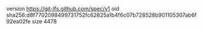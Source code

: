 version https://git-lfs.github.com/spec/v1
oid sha256:d8f7702098499731752fc62825a1b4f6c07b728528b901105307ab6f92ea02fe
size 4478
